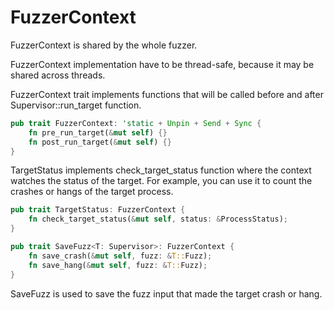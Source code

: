 # FuzzerContext

FuzzerContext is shared by the whole fuzzer.

FuzzerContext implementation have to be thread-safe, because it may be shared across threads.

FuzzerContext trait implements functions that will be called before and after Supervisor::run_target function.

```rust
pub trait FuzzerContext: 'static + Unpin + Send + Sync {
    fn pre_run_target(&mut self) {}
    fn post_run_target(&mut self) {}
}
```

TargetStatus implements check_target_status function where the context watches the status of the target.
For example, you can use it to count the crashes or hangs of the target process.

```rust
pub trait TargetStatus: FuzzerContext {
    fn check_target_status(&mut self, status: &ProcessStatus);
}
```

```rust
pub trait SaveFuzz<T: Supervisor>: FuzzerContext {
    fn save_crash(&mut self, fuzz: &T::Fuzz);
    fn save_hang(&mut self, fuzz: &T::Fuzz);
}
```

SaveFuzz is used to save the fuzz input that made the target crash or hang.
